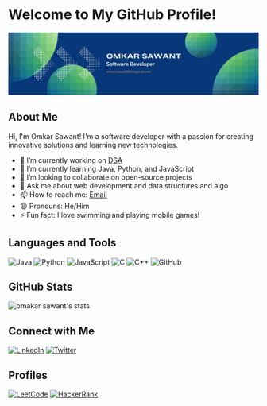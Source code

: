 # Welcome to My GitHub Profile!

![Profile Banner](https://github.com/omkarsawant0034/omkarsawant0034/blob/7e8476e589dcfb1bf3557750cb822fdadf79de59/Omkar%20Sawant%20(3).jpg)

## About Me

Hi, I'm Omkar Sawant! I'm a software developer with a passion for creating innovative solutions and learning new technologies.

- 🔭 I’m currently working on [DSA](https://github.com/your-repo-link)
- 🌱 I’m currently learning Java, Python, and JavaScript
- 👯 I’m looking to collaborate on open-source projects
- 💬 Ask me about web development and data structures and algo
- 📫 How to reach me: [Email](omkarsawant0034@gmail.com)
- 😄 Pronouns: He/Him
- ⚡ Fun fact: I love swimming and playing mobile games!

## Languages and Tools

![Java](https://img.shields.io/badge/Java-ED8B00?style=for-the-badge&logo=java&logoColor=white)
![Python](https://img.shields.io/badge/Python-3670A0?style=for-the-badge&logo=python&logoColor=ffdd54)
![JavaScript](https://img.shields.io/badge/JavaScript-323330?style=for-the-badge&logo=javascript&logoColor=F7DF1E)
![C](https://img.shields.io/badge/C-00599C?style=for-the-badge&logo=c&logoColor=white)
![C++](https://img.shields.io/badge/C++-00599C?style=for-the-badge&logo=c%2B%2B&logoColor=white)
![GitHub](https://img.shields.io/badge/GitHub-100000?style=for-the-badge&logo=github&logoColor=white)

## GitHub Stats

![omakar sawant's stats](https://github-readme-stats.vercel.app/api?username=omkarsawant0034&show_icons=true&theme=radical)

## Connect with Me

[![LinkedIn](https://img.shields.io/badge/LinkedIn-0077B5?style=for-the-badge&logo=linkedin&logoColor=white)](www.linkedin.com/in/omkar-sawant9114)
[![Twitter](https://img.shields.io/badge/Twitter-1DA1F2?style=for-the-badge&logo=twitter&logoColor=white)](https://twitter.com/your-twitter-handle)

## Profiles

[![LeetCode](https://img.shields.io/badge/LeetCode-FFA116?style=for-the-badge&logo=leetcode&logoColor=black)](https://leetcode.com/your-leetcode-profile)
[![HackerRank](https://img.shields.io/badge/HackerRank-2EC866?style=for-the-badge&logo=hackerrank&logoColor=white)](https://www.hackerrank.com/your-hackerrank-profile)
